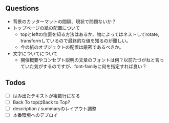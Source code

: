 ## Questions

- 背景のカッターマットの間隔、現状で問題ないか？
- トップページの紙の配置について
    - topとleftの位置を知る方法はあるか、物によってはネストしてrotate, transformしているので最終的な値を知るのが難しい。
    - 今の紙のオブジェクトの配置は厳密であるべきか。
- 文字についてについて
    - 開催概要やコンセプト説明の文章のフォントは何？以前たづがねと言っていた気がするのですが、font-familyに何を指定すれば良い？

## Todos

- [ ] はみ出たテキストが複数行になる
- [ ] Back To topはBack to Top?
- [ ] description / summaryのレイアウト調整
- [ ] 本番環境へのデプロイ
